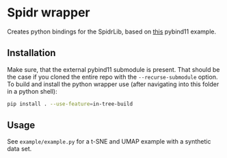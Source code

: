 # Spidr wrapper

Creates python bindings for the SpidrLib, based on [this](https://github.com/pybind/cmake_example) pybind11 example.

## Installation
Make sure, that the external pybind11 submodule is present. That should be the case if you cloned the entire repo with the `--recurse-submodule` option. To build and install the python wrapper use (after navigating into this folder in a python shell):

```bash
pip install . --use-feature=in-tree-build
```

## Usage

See `example/example.py` for a t-SNE and UMAP example with a synthetic data set.